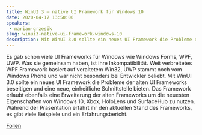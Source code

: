 ```yaml
---
title: WinUI 3 – native UI Framework für Windows 10
date: 2020-04-17 13:50:00
speakers:
 - marian-grzesik
slug: winui3-native-ui-framework-windows-10
description: Mit WinUI 3.0 sollte ein neues UI Framework die Probleme der alten UI Frameworks beseitigen und eine neue, einheitliche Schnittstelle bieten.
---
```

Es gab schon viele UI Frameworks für Windows wie Windows Forms, WPF, UWP. Was sie gemeinsam haben, ist ihre Inkompatibilität. Weit verbreitetes WPF Framework basiert auf veraltetem Win32, UWP stammt noch vom Windows Phone und war nicht besonders bei Entwickler beliebt. Mit WinUI 3.0 sollte ein neues UI Framework die Probleme der alten UI Frameworks beseitigen und eine neue, einheitliche Schnittstelle bieten. Das Framework erlaubt ebenfalls eine Erweiterung der alten Frameworks um die neuesten Eigenschaften von Windows 10, Xbox, HoloLens und SurfaceHub zu nutzen. Während der Präsentation erfährt ihr den aktuellen Stand des Frameworks, es gibt viele Beispiele und ein Erfahrungsbericht.

[Folien](https://software2business-my.sharepoint.com/:f:/g/personal/grzesik_software2business_de/Eo6It7uBYW1BjQE_QTQ5vBYBG66I5zXB3K8heRq-_I7h7A?e=91fD5W)